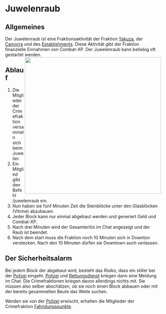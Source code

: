 # Juwelenraub

## Allgemeines
Der Juwelenraub ist eine Fraktionsaktivität der Fraktion [Yakuza](../../pages/fraktionen/yakuza.md), der [Camorra](../../pages/fraktionen/camorra.md) und des [Establishments](../../pages/fraktionen/establishment.md). Diese Aktivität gibt der Fraktion finanzielle Einnahmen von Combat-XP. Der Juwelenraub kann beliebig oft gestartet werden.
<img align="right" width="440" eight="440" src="../../../assets/image/fraktionen/aktivitäten/Juwelier.png">

## Ablauf
1. Die Mitglieder der Crimefraktion versammeln sich beim Juwelier.
2. Ein Mitglied gibt den Befehl /juwelenraub ein.
3. Nun haben sie fünf Minuten Zeit die Steinblöcke unter den Glasblöcken (Vitrine) abzubauen.
4. Jeder Block kann nur einmal abgebaut werden und generiert Geld und Combat-XP.
5. Nach drei Minuten wird der Gesamterlös im Chat angezeigt und der Raub ist beendet.
6. Nach dem start muss die Fraktion noch 10 Minuten sich in Downton verstecken. Nach den 10 Minuten dürfen sie Downtown auch verlassen.

## Der Sicherheitsalarm
Bei jedem Block der abgebaut wird, besteht das Risiko, dass ein stiller bei der [Polizei](../../pages/fraktionen/polizei.md) eingeht. [Polizei](../../pages/fraktionen/polizei.md) und [Rettungsdienst](../../pages/fraktionen/rettungsdienst.md) kriegen dann eine Meldung im Chat. Die Crimefraktionen kriegen davon allerdings nichts mit. Sie müssen also selber abschätzen, ob sie noch einen Block abbauen oder mit der bereits gesammelten Beute das Weite suchen.

Werden sie von der [Polizei](../../pages/fraktionen/polizei.md) erwischt, erhalten die Mitglieder der Crimefraktion [Fahndungspunkte](../../pages/allgemein/fahndungspunkte.md).

